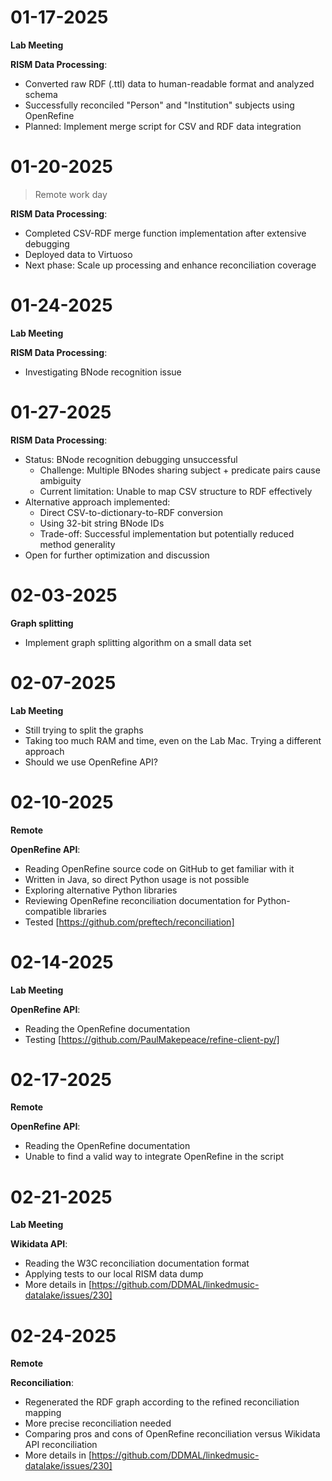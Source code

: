 # 01-17-2025

**Lab Meeting**

**RISM Data Processing**:
- Converted raw RDF (.ttl) data to human-readable format and analyzed schema
- Successfully reconciled "Person" and "Institution" subjects using OpenRefine
- Planned: Implement merge script for CSV and RDF data integration

# 01-20-2025

> Remote work day

**RISM Data Processing**:
- Completed CSV-RDF merge function implementation after extensive debugging
- Deployed data to Virtuoso
- Next phase: Scale up processing and enhance reconciliation coverage

# 01-24-2025

**Lab Meeting**

**RISM Data Processing**:
- Investigating BNode recognition issue

# 01-27-2025

**RISM Data Processing**:
- Status: BNode recognition debugging unsuccessful
    - Challenge: Multiple BNodes sharing subject + predicate pairs cause ambiguity
    - Current limitation: Unable to map CSV structure to RDF effectively
- Alternative approach implemented:
    - Direct CSV-to-dictionary-to-RDF conversion
    - Using 32-bit string BNode IDs
    - Trade-off: Successful implementation but potentially reduced method generality
- Open for further optimization and discussion

# 02-03-2025
**Graph splitting**
- Implement graph splitting algorithm on a small data set

# 02-07-2025
**Lab Meeting**

- Still trying to split the graphs
- Taking too much RAM and time, even on the Lab Mac. Trying a different approach
- Should we use OpenRefine API?

# 02-10-2025
**Remote**

**OpenRefine API**:
- Reading OpenRefine source code on GitHub to get familiar with it
- Written in Java, so direct Python usage is not possible
- Exploring alternative Python libraries
- Reviewing OpenRefine reconciliation documentation for Python-compatible libraries
- Tested [https://github.com/preftech/reconciliation]

# 02-14-2025
**Lab Meeting**

**OpenRefine API**:
- Reading the OpenRefine documentation
- Testing [https://github.com/PaulMakepeace/refine-client-py/]

# 02-17-2025
**Remote**

**OpenRefine API**:
- Reading the OpenRefine documentation
- Unable to find a valid way to integrate OpenRefine in the script

# 02-21-2025

**Lab Meeting**

**Wikidata API**:
- Reading the W3C reconciliation documentation format
- Applying tests to our local RISM data dump
- More details in [https://github.com/DDMAL/linkedmusic-datalake/issues/230]

# 02-24-2025

**Remote**

**Reconciliation**:
- Regenerated the RDF graph according to the refined reconciliation mapping
- More precise reconciliation needed
- Comparing pros and cons of OpenRefine reconciliation versus Wikidata API reconciliation
- More details in [https://github.com/DDMAL/linkedmusic-datalake/issues/230]
